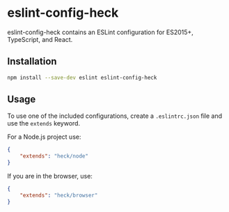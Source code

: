# eslint-config-heck

eslint-config-heck contains an ESLint configuration for ES2015+, TypeScript, and React.

## Installation

~~~sh
npm install --save-dev eslint eslint-config-heck
~~~

## Usage

To use one of the included configurations, create a `.eslintrc.json` file and use the `extends` keyword.

For a Node.js project use:

~~~json
{
    "extends": "heck/node"
}
~~~

If you are in the browser, use:

~~~json
{
    "extends": "heck/browser"
}
~~~
